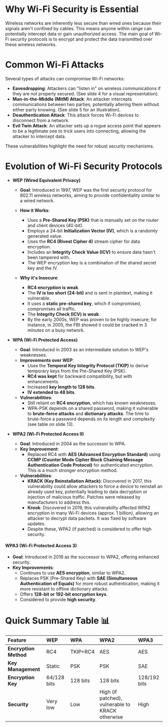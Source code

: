 # Why Wi-Fi Security is Essential
Wireless networks are inherently less secure than wired ones because their signals aren't confined by cables. This means anyone within range can potentially intercept data or gain unauthorized access. The main goal of Wi-Fi security protocols is to encrypt and protect the data transmitted over these wireless networks.

# Common Wi-Fi Attacks

Several types of attacks can compromise Wi-Fi networks:
- **Eavesdropping**: Attackers can "listen in" on wireless communications if they are not properly secured. (See slide 4 for a visual representation).
- **Man-in-the-Middle (MitM) Attack**: An attacker intercepts communications between two parties, potentially altering them without either party knowing. (See slide 5 for an illustration).
- **Deauthentication Attack**: This attack forces Wi-Fi devices to disconnect from a network.
- **Evil Twin Attack**: An attacker sets up a rogue access point that appears to be a legitimate one to trick users into connecting, allowing the attacker to intercept data.

These vulnerabilities highlight the need for robust security mechanisms.

# Evolution of Wi-Fi Security Protocols
-  **WEP (Wired Equivalent Privacy)**
	- **Goal**: Introduced in 1997, WEP was the first security protocol for 802.11 wireless networks, aiming to provide confidentiality similar to a wired network.
	- **How it Works**:
	    - Uses a **Pre-Shared Key (PSK)** that is manually set on the router and client devices (40-bit).
	    - Employs a 24-bit **Initialization Vector (IV)**, which is a randomly generated value.
	    - Uses the **RC4 (Rivest Cipher 4)** stream cipher for data encryption.
	    - Includes an **Integrity Check Value (ICV)** to ensure data hasn't been tampered with.
	    - The WEP encryption key is a combination of the shared secret key and the IV.
	        
	- **Why it's Insecure**:
	    - **RC4 encryption is weak**.
	    - The **IV is too short (24-bit)** and is sent in plaintext, making it vulnerable.
	    - It uses a **static pre-shared key**, which if compromised, compromises all traffic.
	    - The **Integrity Check (ICV) is weak**.
	    - By the early 2000s, WEP was proven to be highly insecure; for instance, in 2005, the FBI showed it could be cracked in 3 minutes on a busy network.

-  **WPA (Wi-Fi Protected Access)**
	- **Goal**: Introduced in 2003 as an intermediate solution to WEP's weaknesses.
	- **Improvements over WEP**:
	    - Uses the **Temporal Key Integrity Protocol (TKIP)** to derive temporary keys from the Pre-Shared Key (PSK).
	    - **RC4 was kept** for backward compatibility, but with enhancements.
	    - Increased **key length to 128 bits**.
	    - **IV extended to 48 bits**.
	- **Vulnerabilities**:
	    - Still reliant on **RC4 encryption**, which has known weaknesses.
	    - WPA-PSK depends on a shared password, making it vulnerable to **brute-force attacks** and **dictionary attacks**. The time to brute-force a password depends on its length and complexity (see table on slide 13).

-  **WPA2 (Wi-Fi Protected Access II)**
	- **Goal**: Introduced in 2004 as the successor to WPA.
	- **Key Improvement**:
	    - Replaced RC4 with **AES (Advanced Encryption Standard)** using **CCMP (Counter Mode Cipher Block Chaining Message Authentication Code Protocol)** for authenticated encryption. This is a much stronger encryption method.
	- **Vulnerabilities**:
	    - **KRACK (Key Reinstallation Attack)**: Discovered in 2017, this vulnerability could allow attackers to force a device to reinstall an already used key, potentially leading to data decryption or injection of malicious traffic. Patches were released by manufacturers to address this.
	    - **Krook**: Discovered in 2019, this vulnerability affected WPA2 encryption in many Wi-Fi devices (approx. 1 billion), allowing an attacker to decrypt data packets. It was fixed by software updates.
	    - Despite these, WPA2 (if patched) is considered to offer high security.

#### **WPA3 (Wi-Fi Protected Access 3)**
- **Goal**: Introduced in 2018 as the successor to WPA2, offering enhanced security.
- **Key Improvements**:
    - Continues to use **AES encryption**, similar to WPA2.
    - Replaces PSK (Pre-Shared Key) with **SAE (Simultaneous Authentication of Equals)** for more robust authentication, making it more resistant to offline dictionary attacks.
    - Offers **128-bit or 192-bit encryption keys**.
    - Considered to provide **high security**.
# Quick Summary Table 📊

|Feature|WEP|WPA|WPA2|WPA3|
|:--|:--|:--|:--|:--|
|**Encryption Method**|RC4|TKIP+RC4|AES|AES|
|**Key Management**|Static|PSK|PSK|SAE|
|**Encryption Key**|64/128 bits|128 bits|128 bits|128/192 bits|
|**Security**|Very low|Low|High (if patched), vulnerable to KRACK otherwise|High|